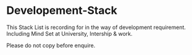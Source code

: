 # Developement-Stack
This Stack List is recording for in the way of development requirement.
Including Mind Set at University, Intership & work.

Please do not copy before enquire.
